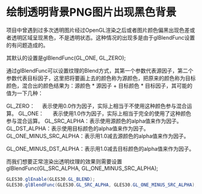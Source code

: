 # 绘制透明背景PNG图片出现黑色背景

项目中曾遇到过多次透明图片经过OpenGL渲染之后或者图片颜色偏黑出现色差或者透明区域呈现黑色，不是透明状态。这种情况的出现多是由于glBlendFunc设置的有问题造成的。

其默认的设置是glBlendFunc(GL_ONE, GL_ZERO);

通过glBlendFunc可以设置纹理的Blend方式，其第一个参数代表源因子，第二个参数代表目标因子，这里把将要画上去的颜色称为源颜色，把原来的颜色称为目标颜色，混合出的颜色结果为：源颜色 * 源因子 + 目标颜色 * 目标因子，其可能的值为一下几种：

GL_ZERO：     表示使用0.0作为因子，实际上相当于不使用这种颜色参与混合运算。
GL_ONE：      表示使用1.0作为因子，实际上相当于完全的使用了这种颜色参与混合运算。
GL_SRC_ALPHA：表示使用源颜色的alpha值来作为因子。
GL_DST_ALPHA：表示使用目标颜色的alpha值来作为因子。
GL_ONE_MINUS_SRC_ALPHA：表示用1.0减去源颜色的alpha值来作为因子。

GL_ONE_MINUS_DST_ALPHA：表示用1.0减去目标颜色的alpha值来作为因子。

而我们想要正常渲染出透明纹理的效果则需要设置glBlendFunc(GL_SRC_ALPHA, GL_ONE_MINUS_SRC_ALPHA);

~~~ java
GLES30.glEnable(GLES30.GL_BLEND);
GLES30.glBlendFunc(GLES30.GL_SRC_ALPHA, GLES30.GL_ONE_MINUS_SRC_ALPHA);
~~~
